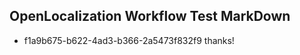 ## OpenLocalization Workflow Test MarkDown
* f1a9b675-b622-4ad3-b366-2a5473f832f9 
thanks!<!--HONumber=Mar16_HO2-->
